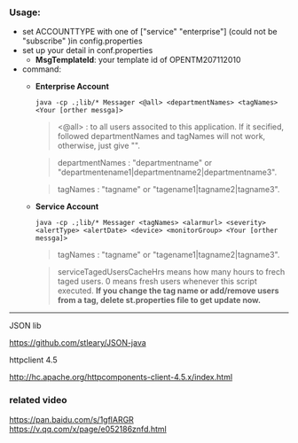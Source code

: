### Usage:

- set ACCOUNTTYPE with one of ["service" "enterprise"] \(could not be  "subscribe" \)in config.properties
- set up your detail in conf.properties
	- **MsgTemplateId**:  your template id of OPENTM207112010
- command:
	- __Enterprise Account__ 
    
        `java -cp .;lib/* Messager <@all> <departmentNames> <tagNames> <Your [orther messga]>`
        
        > <@all> : to all users associted to this application. If it secified, followed departmentNames and tagNames will not work, otherwise, just give "".
        
        > departmentNames : "departmentname" or "departmentename1|departmentname2|departmentname3". 
        
        > tagNames : "tagname" or "tagename1|tagname2|tagname3". 
    
	- __Service Account__ 
    
        `java -cp .;lib/* Messager <tagNames> <alarmurl> <severity> <alertType> <alertDate> <device> <monitorGroup> <Your [orther messga]>`
		
        > tagNames : "tagname" or "tagename1|tagname2|tagname3". 
        
        > serviceTagedUsersCacheHrs means how many hours to frech taged users. 0 means fresh users whenever this script executed.
           __If you change the tag name or add/remove users from a tag, delete st.properties file to get update now.__
---

JSON lib

https://github.com/stleary/JSON-java


httpclient 4.5

http://hc.apache.org/httpcomponents-client-4.5.x/index.html

### related video

https://pan.baidu.com/s/1gflARGR
https://v.qq.com/x/page/e052186znfd.html